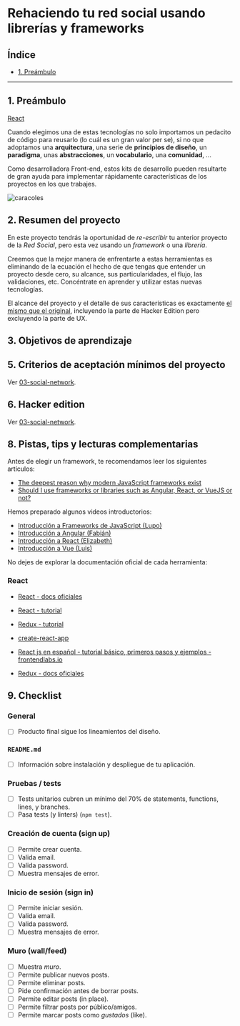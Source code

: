 # Rehaciendo tu red social usando librerías y frameworks

## Índice

* [1. Preámbulo](#1-preámbulo)

***

## 1. Preámbulo

[React](https://reactjs.org/)

Cuando elegimos una de estas tecnologías no solo importamos un pedacito de
código para reusarlo (lo cuál es un gran valor per se), si no que adoptamos una
**arquitectura**, una serie de **principios de diseño**, un **paradigma**, unas
**abstracciones**, un **vocabulario**, una **comunidad**, ...

Como desarrolladora Front-end, estos kits de desarrollo pueden resultarte
de gran ayuda para implementar rápidamente características de los proyectos en
los que trabajes.

![caracoles](http://www.animated-photography.com/images/portfolio/full/Evolution.jpg)

## 2. Resumen del proyecto

En este proyecto tendrás la oportunidad de _re-escribir_ tu anterior proyecto de
la _Red Social_, pero esta vez usando un _framework_ o una _librería_.

Creemos que la mejor manera de enfrentarte a estas herramientas es
eliminando de la ecuación el hecho de que tengas que entender un proyecto desde
cero, su alcance, sus particularidades, el flujo, las validaciones, etc.
Concéntrate en aprender y utilizar estas nuevas tecnologías.

El alcance del proyecto y el detalle de sus características es exactamente
[el mismo que el original](https://github.com/Laboratoria/curricula-js/tree/v2.x/projects/03-social-network),
incluyendo la parte de Hacker Edition pero excluyendo la parte de UX.

## 3. Objetivos de aprendizaje



## 5. Criterios de aceptación mínimos del proyecto

Ver [03-social-network](https://github.com/Laboratoria/curricula-js/tree/v2.x/projects/03-social-network#parte-obligatoria).

## 6. Hacker edition

Ver [03-social-network](https://github.com/Laboratoria/curricula-js/tree/v2.x/projects/03-social-network#hacker-edition).



## 8. Pistas, tips y lecturas complementarias

Antes de elegir un framework, te recomendamos leer los siguientes artículos:

* [The deepest reason why modern JavaScript frameworks exist](https://medium.com/dailyjs/the-deepest-reason-why-modern-javascript-frameworks-exist-933b86ebc445)
* [Should I use frameworks or libraries such as Angular, React, or VueJS or not?](https://dev.to/ericpaulbasbas/should-i-use-frameworks-or-libraries-such-as-angular-react-or-vuejs-or-not-3dp)

Hemos preparado algunos videos introductorios:

* [Introducción a Frameworks de JavaScript (Lupo)](https://laboratoria-1.wistia.com/medias/22j8ut23y5)
* [Introducción a Angular (Fabián)](https://laboratoria-1.wistia.com/medias/2dxpgs2s59)
* [Introducción a React (Elizabeth)](https://reactjs.org/)
* [Introducción a Vue (Luis)](https://vuejs.org/)

No dejes de explorar la documentación oficial de cada herramienta:

### React

* [React - docs oficiales](https://reactjs.org/)
* [React - tutorial](https://egghead.io/courses/the-beginner-s-guide-to-react)
* [Redux - tutorial](https://egghead.io/courses/getting-started-with-redux)
* [create-react-app](https://github.com/facebook/create-react-app)
* [React js en español - tutorial básico, primeros pasos y ejemplos - frontendlabs.io](https://frontendlabs.io/3158--react-js-espanol-tutorial-basico-primeros-pasos-ejemplos)


* [Redux - docs oficiales](https://redux.js.org/)

## 9. Checklist

### General

* [ ] Producto final sigue los lineamientos del diseño.

### `README.md`

* [ ] Información sobre instalación y despliegue de tu aplicación.

### Pruebas / tests

* [ ] Tests unitarios cubren un mínimo del 70% de statements, functions, lines,
  y branches.
* [ ] Pasa tests (y linters) (`npm test`).

### Creación de cuenta (sign up)

* [ ] Permite crear cuenta.
* [ ] Valida email.
* [ ] Valida password.
* [ ] Muestra mensajes de error.

### Inicio de sesión (sign in)

* [ ] Permite iniciar sesión.
* [ ] Valida email.
* [ ] Valida password.
* [ ] Muestra mensajes de error.

### Muro (wall/feed)

* [ ] Muestra _muro_.
* [ ] Permite publicar nuevos posts.
* [ ] Permite eliminar posts.
* [ ] Pide confirmación antes de borrar posts.
* [ ] Permite editar posts (in place).
* [ ] Permite filtrar posts por público/amigos.
* [ ] Permite marcar posts como _gustados_ (like).
